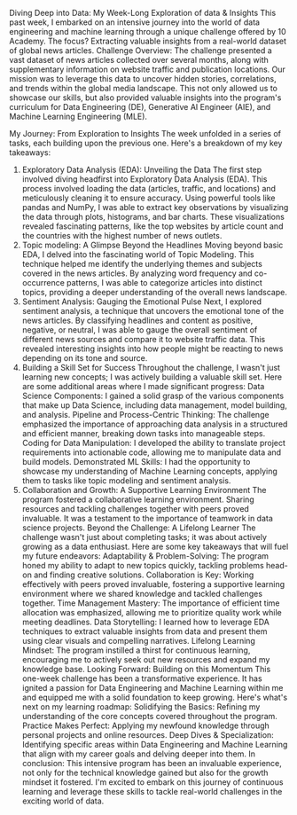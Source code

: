 Diving Deep into Data: My Week-Long Exploration of data & Insights
This past week, I embarked on an intensive journey into the world of data engineering and machine learning through a unique challenge offered by 10 Academy. The focus? Extracting valuable insights from a real-world dataset of global news articles.
Challenge Overview:
The challenge presented a vast dataset of news articles collected over several months, along with supplementary information on website traffic and publication locations.  Our mission was to leverage this data to uncover hidden stories, correlations, and trends within the global media landscape.  This not only allowed us to showcase our skills, but also provided valuable insights into the program's curriculum for Data Engineering (DE), Generative AI Engineer (AIE), and Machine Learning Engineering (MLE).


My Journey: From Exploration to Insights
The week unfolded in a series of tasks, each building upon the previous one. Here's a breakdown of my key takeaways:
1. Exploratory Data Analysis (EDA): Unveiling the Data
The first step involved diving headfirst into Exploratory Data Analysis (EDA). This process involved loading the data (articles, traffic, and locations) and meticulously cleaning it to ensure accuracy. Using powerful tools like pandas and NumPy, I was able to extract key observations by visualizing the data through plots, histograms, and bar charts. These visualizations revealed fascinating patterns, like the top websites by article count and the countries with the highest number of news outlets.
2. Topic modeling: A Glimpse Beyond the Headlines
Moving beyond basic EDA, I delved into the fascinating world of Topic Modeling. This technique helped me identify the underlying themes and subjects covered in the news articles. By analyzing word frequency and co-occurrence patterns, I was able to categorize articles into distinct topics, providing a deeper understanding of the overall news landscape.  
3. Sentiment Analysis: Gauging the Emotional Pulse
Next, I explored sentiment analysis, a technique that uncovers the emotional tone of the news articles. By classifying headlines and content as positive, negative, or neutral, I was able to gauge the overall sentiment of different news sources and compare it to website traffic data. This revealed interesting insights into how people might be reacting to news depending on its tone and source. 
4. Building a Skill Set for Success
Throughout the challenge, I wasn't just learning new concepts; I was actively building a valuable skill set. Here are some additional areas where I made significant progress:
Data Science Components: I gained a solid grasp of the various components that make up Data Science, including data management, model building, and analysis.
Pipeline and Process-Centric Thinking: The challenge emphasized the importance of approaching data analysis in a structured and efficient manner, breaking down tasks into manageable steps.
Coding for Data Manipulation: I developed the ability to translate project requirements into actionable code, allowing me to manipulate data and build models.
Demonstrated ML Skills: I had the opportunity to showcase my understanding of Machine Learning concepts, applying them to tasks like topic modeling and sentiment analysis.
5. Collaboration and Growth: A Supportive Learning Environment
The program fostered a collaborative learning environment. Sharing resources and tackling challenges together with peers proved invaluable. It was a testament to the importance of teamwork in data science projects.
Beyond the Challenge: A Lifelong Learner
The challenge wasn't just about completing tasks; it was about actively growing as a data enthusiast. Here are some key takeaways that will fuel my future endeavors:
Adaptability & Problem-Solving: The program honed my ability to adapt to new topics quickly, tackling problems head-on and finding creative solutions.
Collaboration is Key: Working effectively with peers proved invaluable, fostering a supportive learning environment where we shared knowledge and tackled challenges together.
Time Management Mastery: The importance of efficient time allocation was emphasized, allowing me to prioritize quality work while meeting deadlines.
Data Storytelling: I learned how to leverage EDA techniques to extract valuable insights from data and present them using clear visuals and compelling narratives.
Lifelong Learning Mindset: The program instilled a thirst for continuous learning, encouraging me to actively seek out new resources and expand my knowledge base.
Looking Forward: Building on this Momentum
This one-week challenge has been a transformative experience. It has ignited a passion for Data Engineering and Machine Learning within me and equipped me with a solid foundation to keep growing. Here's what's next on my learning roadmap:
Solidifying the Basics: Refining my understanding of the core concepts covered throughout the program.
Practice Makes Perfect: Applying my newfound knowledge through personal projects and online resources.
Deep Dives & Specialization: Identifying specific areas within Data Engineering and Machine Learning that align with my career goals and delving deeper into them.
In conclusion:
This intensive program has been an invaluable experience, not only for the technical knowledge gained but also for the growth mindset it fostered. I'm excited to embark on this journey of continuous learning and leverage these skills to tackle real-world challenges in the exciting world of data.


